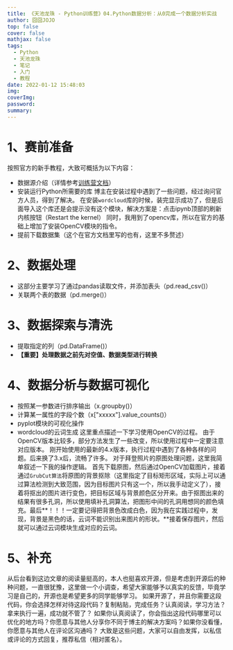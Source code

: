 ```yaml
---
title: 《天池龙珠 - Python训练营》04.Python数据分析：从0完成一个数据分析实战
author: 囧囧JOJO
top: false
cover: false
mathjax: false
tags:
  - Python
  - 天池龙珠
  - 笔记
  - 入门
  - 教程
date: 2022-01-12 15:48:03
img:
coverImg:
password:
summary:
---
```


# 1、赛前准备
按照官方的新手教程，大致可概括为以下内容：
- 数据源介绍（详情参考[训练营文档](https://tianchi.aliyun.com/notebook-ai/detail?postId=137714)）
- 安装运行Python所需要的库
	博主在安装过程中遇到了一些问题，经过询问官方人员，得到了解决。
	在安装`wordcloud`库的时候，装完显示成功了，但是后面导入这个库还是会提示没有这个模块，解决方案是：点击ipynb顶部的刷新内核按钮（Restart the kernel）
	同时，我用到了opencv库，所以在官方的基础上增加了安装OpenCV模块的指令。
- 提前下载数据集（这个在官方文档里写的也有，这里不多赘述）
# 2、数据处理
- 这部分主要学习了通过pandas读取文件，并添加表头（pd.read_csv()）
- 关联两个表的数据（pd.merge()）
# 3、数据探索与清洗
- 提取指定的列（pd.DataFrame()）
- **【重要】处理数据之前先对空值、数据类型进行转换**
# 4、数据分析与数据可视化
- 按照某一参数进行排序输出（x.groupby()）
- 计算某一属性的字段个数（x["xxxxx"].value_counts()）
- pyplot模块的可视化操作
- wordcloud的云词生成
这里重点描述一下学习使用OpenCV的过程。
由于OpenCV版本比较多，部分方法发生了一些改变，所以使用过程中一定要注意对应版本。
刚开始使用的最新的4.x版本，执行过程中遇到了各种各样的问题。后来换了3.x后，流畅了许多。
对于拜登照片的原图处理问题，这里我简单叙述一下我的操作逻辑。
首先下载原图，然后通过OpenCV加载图片，接着通过`GrubCut算法`将原图的背景抠除（这里指定了目标矩形区域，实际上可以通过算法检测到大致范围，因为目标图片只有这一个，所以我手动定义了），接着将抠出的图片进行变色，把目标区域与背景颜色区分开来。由于抠图出来的结果有很多孔洞，所以使用填补孔洞算法，把图形中间的孔洞用想同的颜色填充。最后**！！！一定要记得把背景色改成白色，因为我在实践过程中，发现，背景是黑色的话，云词不能识别出来图片的形状。**接着保存图片，然后就可以通过云词模块生成对应的云词。

# 5、补充
从后台看到这边文章的阅读量挺高的，本人也挺喜欢开源，但是考虑到开源后的种种问题，一直很犹豫，这里做一个小调查，希望大家能够予以真实的反馈，毕竟学习是自己的，开源也是希望更多的同学能够学习。
如果开源了，并且你需要这段代码，你会选择怎样对待这段代码？复制粘贴，完成任务？认真阅读，学习方法？拿来执行一遍，成功就不管了？
如果你认真阅读了，你会指出这段代码哪里可以优化的地方吗？你愿意与其他人分享你不同于博主的解决方案吗？如果你没看懂，你愿意与其他人在评论区沟通吗？
大致是这些问题，大家可以自由发挥，以私信或评论的方式回复，推荐私信（相对匿名）。
